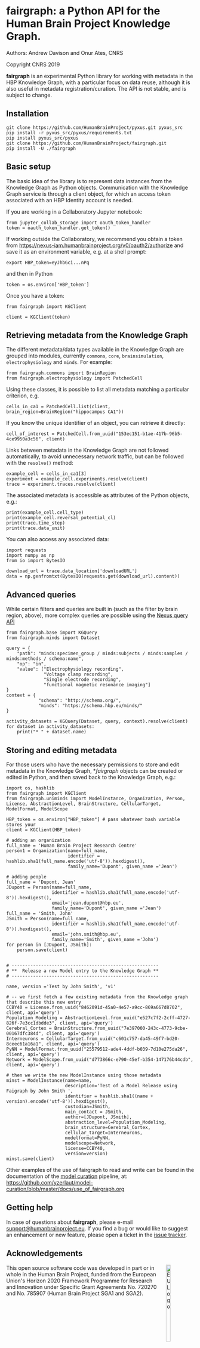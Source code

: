 # fairgraph: a Python API for the Human Brain Project Knowledge Graph.

Authors: Andrew Davison and Onur Ates, CNRS

Copyright CNRS 2019

**fairgraph** is an experimental Python library for working with metadata
in the HBP Knowledge Graph, with a particular focus on data reuse,
although it is also useful in metadata registration/curation.
The API is not stable, and is subject to change.

## Installation

```
git clone https://github.com/HumanBrainProject/pyxus.git pyxus_src
pip install -r pyxus_src/pyxus/requirements.txt
pip install pyxus_src/pyxus
git clone https://github.com/HumanBrainProject/fairgraph.git
pip install -U ./fairgraph
```

## Basic setup

The basic idea of the library is to represent data instances from the Knowledge Graph as Python objects.
Communication with the Knowledge Graph service is through a client object,
for which an access token associated with an HBP Identity account is needed.

If you are working in a Collaboratory Jupyter notebook:

```
from jupyter_collab_storage import oauth_token_handler
token = oauth_token_handler.get_token()
```

If working outside the Collaboratory, we recommend you obtain a token from https://nexus-iam.humanbrainproject.org/v0/oauth2/authorize
and save it as an environment variable, e.g. at a shell prompt:

```
export HBP_token=eyJhbGci...nPq
```

and then in Python

```
token = os.environ['HBP_token']
```

Once you have a token:

```
from fairgraph import KGClient

client = KGClient(token)
```

## Retrieving metadata from the Knowledge Graph

The different metadata/data types available in the Knowledge Graph are grouped into modules,
currently `commons`, `core`, `brainsimulation`, `electrophysiology` and `minds`.
For example:

```
from fairgraph.commons import BrainRegion
from fairgraph.electrophysiology import PatchedCell
```

Using these classes, it is possible to list all metadata matching a particular criterion, e.g.

```
cells_in_ca1 = PatchedCell.list(client, brain_region=BrainRegion("hippocampus CA1"))
```

If you know the unique identifier of an object, you can retrieve it directly:

```
cell_of_interest = PatchedCell.from_uuid("153ec151-b1ae-417b-96b5-4ce9950a3c56", client)
```

Links between metadata in the Knowledge Graph are not followed automatically,
to avoid unnecessary network traffic, but can be followed with the `resolve()` method:

```
example_cell = cells_in_ca1[3]
experiment = example_cell.experiments.resolve(client)
trace = experiment.traces.resolve(client)
```

The associated metadata is accessible as attributes of the Python objects, e.g.:

```
print(example_cell.cell_type)
print(example_cell.reversal_potential_cl)
print(trace.time_step)
print(trace.data_unit)
```

You can also access any associated data:

```
import requests
import numpy as np
from io import BytesIO

download_url = trace.data_location['downloadURL']
data = np.genfromtxt(BytesIO(requests.get(download_url).content))
```

## Advanced queries

While certain filters and queries are built in (such as the filter by brain region, above),
more complex queries are possible using the [Nexus query API](https://bbp-nexus.epfl.ch/staging/docs/kg/api-reference/operating-on-resources.html#search-and-filtering)

```
from fairgraph.base import KGQuery
from fairgraph.minds import Dataset

query = {
    "path": "minds:specimen_group / minds:subjects / minds:samples / minds:methods / schema:name",
    "op": "in",
    "value": ["Electrophysiology recording",
              "Voltage clamp recording",
              "Single electrode recording",
              "functional magnetic resonance imaging"]
}
context = {
            "schema": "http://schema.org/",
            "minds": "https://schema.hbp.eu/minds/"
}

activity_datasets = KGQuery(Dataset, query, context).resolve(client)
for dataset in activity_datasets:
    print("* " + dataset.name)
```

## Storing and editing metadata

For those users who have the necessary permissions to store and edit metadata in the Knowledge Graph,
**fairgraph* objects can be created or edited in Python, and then saved back to the Knowledge Graph, e.g.:

```
import os, hashlib
from fairgraph import KGClient
from fairgraph.uniminds import ModelInstance, Organization, Person, License, AbstractionLevel, BrainStructure, CellularTarget, ModelFormat, ModelScope

HBP_token = os.environ["HBP_token"] # pass whatever bash variable stores your 
client = KGClient(HBP_token)

# adding an organization
full_name = 'Human Brain Project Research Centre' 
person1 = Organization(name=full_name,
					   identifier = hashlib.sha1(full_name.encode('utf-8')).hexdigest(),
					   family_name='Dupont', given_name ='Jean') 

# adding people
full_name = 'Dupont, Jean' 
JDupont = Person(name=full_name,
				 identifier = hashlib.sha1(full_name.encode('utf-8')).hexdigest(),
				 email='jean.dupont@hbp.eu',
				 family_name='Dupont', given_name ='Jean') 
full_name = 'Smith, John'
JSmith = Person(name=full_name,
				 identifier = hashlib.sha1(full_name.encode('utf-8')).hexdigest(),
				 email='john.smith@hbp.eu',
				 family_name='Smith', given_name ='John')
for person in [JDupont, JSmith]:
	person.save(client)


# -------------------------------------------------------
# **  Release a new Model entry to the Knowledge Graph **
# -------------------------------------------------------

name, version ='Test by John Smith', 'v1' 

# -- we first fetch a few existing metadata from the Knowledge graph that describe this new entry
CCBY40 = License.from_uuid("8462091d-45a0-4e57-a9cc-869a667d8702", client, api='query')
Population_Modeling = AbstractionLevel.from_uuid("e527c7f2-2cff-4727-826f-7e3cc1dbdde3", client, api='query')
Cerebral_Cortex = BrainStructure.from_uuid("7e397000-243c-4773-9cbe-00167dfc384d", client, api='query')
Interneurons = CellularTarget.from_uuid("c601c757-da45-49f7-bd20-8ceec61a16a1", client, api='query')
PyNN = ModelFormat.from_uuid("25579512-ade4-4ddf-b039-7d10e275da26", client, api='query')
Network = ModelScope.from_uuid("d773866c-e790-45ef-b354-147176b44cdb", client, api='query')

# then we write the new ModelInstance using those metadata
minst = ModelInstance(name=name,
					  description='Test of a Model Release using Faigraph by John Smith ',
					  identifier = hashlib.sha1((name + version).encode('utf-8')).hexdigest(),
					  custodian=JSmith,
					  main_contact = JSmith,
					  author=[JDupont, JSmith],
					  abstraction_level=Population_Modeling,
					  brain_structure=Cerebral_Cortex,
					  cellular_target=Interneurons,
					  modelformat=PyNN,
					  modelscope=Network,
					  license=CCBY40,
					  version=version)
minst.save(client)
```

Other examples of the use of fairgraph to read and write can be found in the documentation of the [model curation](https://github.com/yzerlaut/model-curation) pipeline, at: https://github.com/yzerlaut/model-curation/blob/master/docs/use_of_fairgraph.org

## Getting help

In case of questions about **fairgraph**, please e-mail support@humanbrainproject.eu.
If you find a bug or would like to suggest an enhancement or new feature,
please open a ticket in the [issue tracker](https://github.com/HumanBrainProject/fairgraph/issues).

## Acknowledgements

<div><img src="https://www.braincouncil.eu/wp-content/uploads/2018/11/wsi-imageoptim-EU-Logo.jpg" alt="EU Logo" height="23%" width="15%" align="right" style="margin-left: 10px"></div>

This open source software code was developed in part or in whole in the Human Brain Project, funded from the European Union's Horizon 2020 Framework Programme for Research and Innovation under Specific Grant Agreements No. 720270 and No. 785907 (Human Brain Project SGA1 and SGA2).
